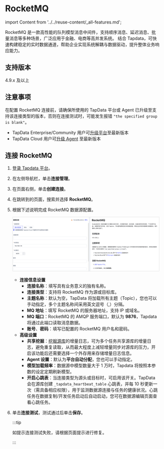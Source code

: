 # RocketMQ
import Content from '../../reuse-content/_all-features.md';

<Content />

RocketMQ 是一款高性能的队列模型消息中间件，支持顺序消息、延迟消息、批量消息等多种场景，广泛应用于金融、电商等高并发系统。 结合 Tapdata，可快速构建稳定的实时数据通道，帮助企业实现系统解耦与数据驱动，提升整体业务响应能力。

## 支持版本

4.9.x 及以上

## 注意事项

在配置 RocketMQ 连接前，请确保所使用的 TapData 平台或 Agent 已升级至支持该连接类型的版本，否则在连接测试时，可能发生报错 `"the specified group is blank"`。

- TapData Enterprise/Community 用户可[升级平台](../../administration/operation.md)至最新版本
- TapData Cloud 用户可[升级 Agent](../../user-guide/manage-agent.md) 至最新版本

## 连接 RocketMQ

1. [登录 Tapdata 平台](../../user-guide/log-in.md)。

2. 在左侧导航栏，单击**连接管理**。

3. 在页面右侧，单击**创建连接**。

4. 在跳转到的页面，搜索并选择 **RocketMQ**。

5. 根据下述说明完成 RocketMQ 数据源配置。

   ![RocketMQ 数据源配置](../../images/rocketmq_connection.png)

    * **连接信息设置**
      * **连接名称**：填写具有业务意义的独有名称。
      * **连接类型**：支持将 RocketMQ 作为源或目标库。
      * **主题名称**：默认为空，TapData 将加载所有主题（Topic），您也可以手动指定，多个主题名称间采用英文逗号（,）分隔。
      * **MQ 地址**：填写 RocketMQ 的服务器地址，支持 IP 或域名。
      * **MQ 端口**：RocketMQ 的 AMQP 服务端口，默认为 **9876**，Tapdata 将通过此端口读取消息数据。
      * **账号**、**密码**：填写已配置的 RocketMQ 用户名和密码。
    * **高级设置**
      * **共享挖掘**：[挖掘源库](../../user-guide/advanced-settings/share-mining.md)的增量日志，可为多个任务共享源库的增量日志，避免重复读取，从而最大程度上减轻增量同步对源库的压力，开启该功能后还需要选择一个外存用来存储增量日志信息。
      * **Agent 设置**：默认为**平台自动分配**，您也可以手动指定。
      * **模型加载频率**：数据源中模型数量大于 1 万时，Tapdata 将按照本参数的设定定期刷新模型。
      * **开启心跳表**：当连接类型为源头或目标时，可启用该开关。TapData 会在源库创建 `_tapdata_heartbeat_table` 心跳表，并每 10 秒更新一次（需具备相应权限），用于监测数据源连接与任务的健康状况。心跳任务在数据复制/开发任务启动后自动启动，您可在数据源编辑页面查看心跳任务。
   
6. 单击**连接测试**，测试通过后单击**保存**。

   :::tip

   如提示连接测试失败，请根据页面提示进行修复。

   :::
